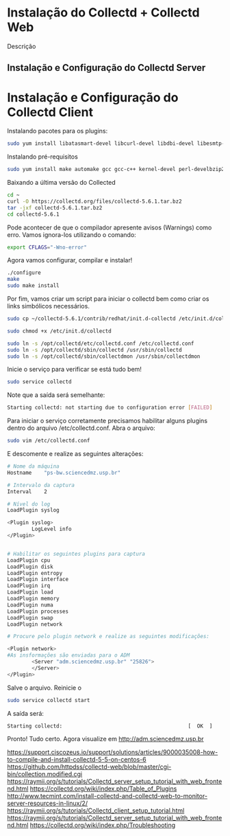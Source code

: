 # Instalação do Collectd + Collectd Web

Descrição

## Instalação e Configuração do Collectd Server

# Instalação e Configuração do Collectd Client

Instalando pacotes para os plugins:

```bash
sudo yum install libatasmart-devel libcurl-devel libdbi-devel libesmtp-devel ganglia-devel libgcrypt-devel hal-devel hiredis-devel iptables-devel java-1.8.0-openjdk-devel openldap-devel lvm2-devel libmemcached-devel libmnl-devel libmodbus-devel mysql-devel net-snmp-devel libnotify-devel OpenIPMI-devel liboping-devel libpcap-devel perl-devel perl-ExtUtils-Embed postgresql-devel librabbitmq-devel rrdtool-devel lm_sensors-devel libstatgrab-devel libudev-devel nut-devel varnish-libs-devel libvirt-devel libxml2-devel yajl-devel protobuf-c-devel python-devel librabbitmq-devel libcurl-devel libcurl-devel libxml2-devel yajl-devel libcurl-devel libcurl-devel yajl-devel libcurl-devel libxml2-devel libdbi-devel libpcap-devel ganglia-devel OpenIPMI-devel iptables-devel java-1.8.0-openjdk-devel yajl-devel lvm2-devel libmemcached-devel mysql-devel libmnl-devel libcurl-devel libnotify-devel libesmtp-devel nut-devel openldap-devel perl-devel perl-ExtUtils-Embed liboping-devel postgresql-devel python-devel hiredis-devel rrdtool-devel libatasmart-devel libudev-devel net-snmp-devel varnish-libs-devel libvirt-devel libxml2-devel libcurl-devel hiredis-devel 
```

Instalando pré-requisitos

```bash
sudo yum install make automake gcc gcc-c++ kernel-devel perl-develbzip2
```

Baixando a última versão do Collected

```bash
cd ~
curl -O https://collectd.org/files/collectd-5.6.1.tar.bz2
tar -jxf collectd-5.6.1.tar.bz2 
cd collectd-5.6.1
```

Pode acontecer de que o compilador apresente avisos (Warnings) como erro. Vamos ignora-los utilizando o comando:

```bash
export CFLAGS="-Wno-error"
```

Agora vamos configurar, compilar e instalar!

```bash
./configure
make 
sudo make install
```

Por fim, vamos criar um script para iniciar o collectd bem como criar os links simbólicos necessários.

```bash 
sudo cp ~/collectd-5.6.1/contrib/redhat/init.d-collectd /etc/init.d/collectd

sudo chmod +x /etc/init.d/collectd

sudo ln -s /opt/collectd/etc/collectd.conf /etc/collectd.conf
sudo ln -s /opt/collectd/sbin/collectd /usr/sbin/collectd
sudo ln -s /opt/collectd/sbin/collectdmon /usr/sbin/collectdmon
```

Inicie o serviço para verificar se está tudo bem!

```bash
sudo service collectd
```

Note que a saída será semelhante:

```bash
Starting collectd: not starting due to configuration error [FAILED]
```

Para iniciar o serviço corretamente precisamos habilitar alguns plugins dentro do arquivo /etc/collectd.conf. Abra o arquivo:

```bash
sudo vim /etc/collectd.conf 
```

E descomente e realize as seguintes alterações:

```bash
# Nome da máquina
Hostname	"ps-bw.sciencedmz.usp.br"

# Intervalo da captura
Interval	2

# Nível do log
LoadPlugin syslog

<Plugin syslog>
        LogLevel info
</Plugin>


# Habilitar os seguintes plugins para captura
LoadPlugin cpu
LoadPlugin disk
LoadPlugin entropy
LoadPlugin interface
LoadPlugin irq
LoadPlugin load
LoadPlugin memory
LoadPlugin numa
LoadPlugin processes
LoadPlugin swap
LoadPlugin network

# Procure pelo plugin network e realize as seguintes modificações:

<Plugin network>
#As insformações são enviadas para o ADM
        <Server "adm.sciencedmz.usp.br" "25826">
        </Server>
</Plugin>


```

Salve o arquivo. Reinicie o 


```bash
sudo service collectd start
```

A saída será:

```bash
Starting collectd:                                         [  OK  ]
```


Pronto! Tudo certo. Agora visualize em http://adm.sciencedmz.usp.br

https://support.ciscozeus.io/support/solutions/articles/9000035008-how-to-compile-and-install-collectd-5-5-on-centos-6
https://github.com/httpdss/collectd-web/blob/master/cgi-bin/collection.modified.cgi
https://raymii.org/s/tutorials/Collectd_server_setup_tutorial_with_web_frontend.html
https://collectd.org/wiki/index.php/Table_of_Plugins
http://www.tecmint.com/install-collectd-and-collectd-web-to-monitor-server-resources-in-linux/2/
https://raymii.org/s/tutorials/Collectd_client_setup_tutorial.html
https://raymii.org/s/tutorials/Collectd_server_setup_tutorial_with_web_frontend.html
https://collectd.org/wiki/index.php/Troubleshooting


